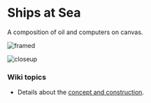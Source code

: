 Ships at Sea
==========

A composition of oil and computers on canvas.

![framed](https://github.com/cjdaly/ShipsAtSea/wiki/images/SaS-framed.JPG)

![closeup](https://github.com/cjdaly/ShipsAtSea/wiki/images/SaS-framed-closeup.JPG)

### Wiki topics

* Details about the [concept and construction](https://github.com/cjdaly/ShipsAtSea/wiki/Concept-and-Construction).

